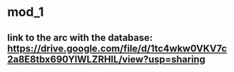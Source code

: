 # mod_1
## link to the arc with the database: https://drive.google.com/file/d/1tc4wkw0VKV7c2a8E8tbx690YlWLZRHIL/view?usp=sharing
